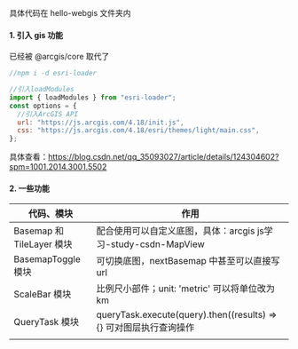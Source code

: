 具体代码在 hello-webgis 文件夹内

#### 1. 引入 gis 功能

已经被 @arcgis/core 取代了

```js
//npm i -d esri-loader

//引入loadModules
import { loadModules } from "esri-loader";
const options = {
  //引入ArcGIS API
  url: "https://js.arcgis.com/4.18/init.js",
  css: "https://js.arcgis.com/4.18/esri/themes/light/main.css",
};
```

具体查看：https://blog.csdn.net/qq_35093027/article/details/124304602?spm=1001.2014.3001.5502



#### 2. 一些功能

| 代码、模块                | 作用                                                         |
| ------------------------- | ------------------------------------------------------------ |
| Basemap 和 TileLayer 模块 | 配合使用可以自定义底图，具体：arcgis js学习-study-csdn-MapView |
| BasemapToggle 模块        | 可切换底图，nextBasemap 中甚至可以直接写 url                 |
| ScaleBar 模块             | 比例尺小部件；unit: 'metric' 可以将单位改为 km               |
| QueryTask 模块            | queryTask.execute(query).then((results) => {} 可对图层执行查询操作 |
|                           |                                                              |


